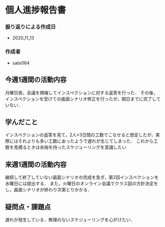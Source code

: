 # 個人進捗報告書
### 振り返りによる作成日
- 2020_11_13

### 作成者
- sato064

## 今週1週間の活動内容
月曜日夜，会議を開催してインスペクションに対する返答を行った．
その後，インスペクションを受けての画面シナリオ修正を行ったが，期日までに完了していない．


## 学んだこと
インスペクションの返答を見て，2人×3日間の工数でこなせると想定したが，実際にはそれよりも多い工数にあったようで遅れが生じてしまった．
これから工数を見積るときは余裕を持ったスケジューリングを意識したい


## 来週1週間の活動内容
継続して終了していない画面シナリオの完成を急ぎ，第2回インスペクションを水曜日には提出する．
また，火曜日のオンライン会議でクラス図の方針決定をし，画面シナリオが終わり次第とりかかる．


## 疑問点・課題点
遅れが発生している．無理のないスケジューリングを心がけたい．

